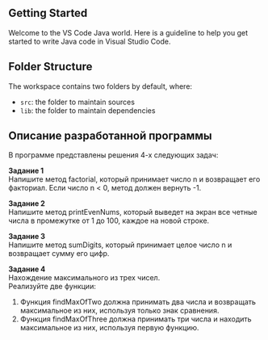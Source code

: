 ## Getting Started

Welcome to the VS Code Java world. Here is a guideline to help you get started to write Java code in Visual Studio Code.

## Folder Structure

The workspace contains two folders by default, where:

- `src`: the folder to maintain sources
- `lib`: the folder to maintain dependencies

## Описание разработанной программы

В программе представлены решения 4-х следующих задач:

**Задание 1**  
Напишите метод factorial, который принимает число n и возвращает его
факториал. Если число n < 0, метод должен вернуть -1.

**Задание 2**  
Напишите метод printEvenNums, который выведет на экран все четные числа
в промежутке от 1 до 100, каждое на новой строке.

**Задание 3**  
Напишите метод sumDigits, который принимает целое число n и возвращает
сумму его цифр.

**Задание 4**  
Нахождение максимального из трех чисел.  
Реализуйте две функции:
1. Функция findMaxOfTwo должна принимать два числа и возвращать
максимальное из них, используя только знак сравнения.
2. Функция findMaxOfThree должна принимать три числа и находить
максимальное из них, используя первую функцию.